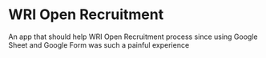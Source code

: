 # WRI Open Recruitment

An app that should help WRI Open Recruitment process since using Google Sheet and Google Form was such a painful experience
